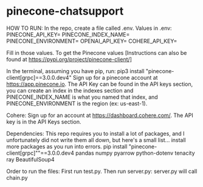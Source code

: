 # pinecone-chatsupport
HOW TO RUN:
In the repo, create a file called .env.
Values in .env:
PINECONE_API_KEY=
PINECONE_INDEX_NAME=
PINECONE_ENVIRONMENT=
OPENAI_API_KEY=
COHERE_API_KEY=

Fill in those values.
To get the Pinecone values [Instructions can also be found at https://pypi.org/project/pinecone-client/]

In the terminal, assuming you have pip, run:
pip3 install "pinecone-client[grpc]==3.0.0.dev4"
Sign up for a pinecone account at https://app.pinecone.io. The API Key can be found in the API keys section, you can create an index in the indexes section and PINECONE_INDEX_NAME is what you named that index, and PINECONE_ENVIRONMENT is the region (ex: us-east-1).

Cohere: 
Sign up for an account at https://dashboard.cohere.com/. The API key is in the API Keys section. 

Dependencies:
This repo requires you to install a lot of packages, and I unfortunately did not write them all down, but here's a small list... install more packages as you run into errors. 
pip install "pinecone-client[grpc]""==3.0.0.dev4 pandas numpy pyarrow python-dotenv tenacity ray BeautifulSoup4

Order to run the files: 
First run test.py. Then run server.py: server.py will call chain.py